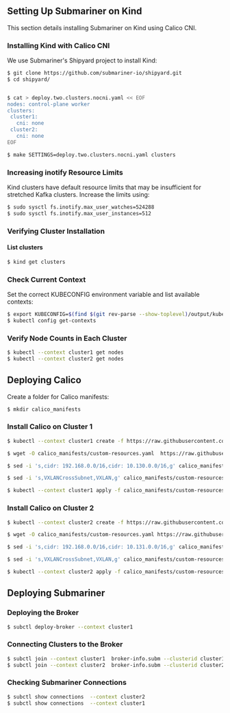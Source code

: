 ## Setting Up Submariner on Kind

This section details installing Submariner on Kind using Calico CNI.

### Installing Kind with Calico CNI

We use Submariner's Shipyard project to install Kind:

```bash
$ git clone https://github.com/submariner-io/shipyard.git
$ cd shipyard/


$ cat > deploy.two.clusters.nocni.yaml << EOF
nodes: control-plane worker
clusters:
 cluster1:
   cni: none
 cluster2:
   cni: none
EOF

$ make SETTINGS=deploy.two.clusters.nocni.yaml clusters
```

### Increasing inotify Resource Limits

Kind clusters have default resource limits that may be insufficient for stretched Kafka clusters. Increase the limits using:

```bash
$ sudo sysctl fs.inotify.max_user_watches=524288
$ sudo sysctl fs.inotify.max_user_instances=512
```
### Verifying Cluster Installation

####  List clusters

```bash
$ kind get clusters
```

### Check Current Context

Set the correct KUBECONFIG environment variable and list available contexts:

```bash
$ export KUBECONFIG=$(find $(git rev-parse --show-toplevel)/output/kubeconfigs/ -type f -printf %p:)
$ kubectl config get-contexts
```

### Verify Node Counts in Each Cluster
```bash
$ kubectl --context cluster1 get nodes
$ kubectl --context cluster2 get nodes
```

## Deploying Calico

Create a folder for Calico manifests:


```bash
$ mkdir calico_manifests
```
### Install Calico on Cluster 1

```bash
$ kubectl --context cluster1 create -f https://raw.githubusercontent.com/projectcalico/calico/v3.29.0/manifests/tigera-operator.yaml

$ wget -O calico_manifests/custom-resources.yaml  https://raw.githubusercontent.com/projectcalico/calico/v3.29.0/manifests/custom-resources.yaml

$ sed -i 's,cidr: 192.168.0.0/16,cidr: 10.130.0.0/16,g' calico_manifests/custom-resources.yaml

$ sed -i 's,VXLANCrossSubnet,VXLAN,g' calico_manifests/custom-resources.yaml

$ kubectl --context cluster1 apply -f calico_manifests/custom-resources.yaml
```

### Install Calico on Cluster 2
```bash
$ kubectl --context cluster2 create -f https://raw.githubusercontent.com/projectcalico/calico/v3.29.0/manifests/tigera-operator.yaml

$ wget -O calico_manifests/custom-resources.yaml https://raw.githubusercontent.com/projectcalico/calico/v3.29.0/manifests/custom-resources.yaml

$ sed -i 's,cidr: 192.168.0.0/16,cidr: 10.131.0.0/16,g' calico_manifests/custom-resources.yaml

$ sed -i 's,VXLANCrossSubnet,VXLAN,g' calico_manifests/custom-resources.yaml

$ kubectl --context cluster2 apply -f calico_manifests/custom-resources.yaml
```
## Deploying Submariner

### Deploying the Broker

```bash
$ subctl deploy-broker --context cluster1
```

### Connecting Clusters to the Broker

```bash
$ subctl join --context cluster1  broker-info.subm --clusterid cluster1 --natt=false
$ subctl join --context cluster2  broker-info.subm --clusterid cluster2 --natt=false
```

###  Checking Submariner Connections

```bash
$ subctl show connections  --context cluster2   
$ subctl show connections  --context cluster1
```
